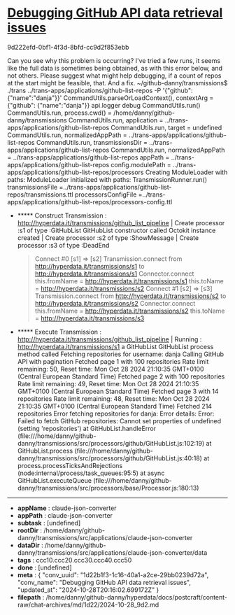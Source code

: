# [Debugging GitHub API data retrieval issues](https://claude.ai/chat/1d22b1f3-1c16-40a1-a2ce-29bb0239d72a)

9d222efd-0bf1-4f3d-8bfd-cc9d2f853ebb

Can you see why this problem is occurring? I've tried a few runs, it seems like the full data is sometimes being obtained, as with this error below, and not others. Please suggest what might help debugging, if a count of repos at the start might be feasible, that. And a fix.
~/github-danny/transmissions$ ./trans ../trans-apps/applications/github-list-repos -P '{"github": {"name":"danja"}}'
CommandUtils.parseOrLoadContext(), contextArg = {"github": {"name":"danja"}}
 api.logger debug
CommandUtils.run()
CommandUtils.run, process.cwd() = /home/danny/github-danny/transmissions
CommandUtils.run, application = ../trans-apps/applications/github-list-repos
CommandUtils.run, target = undefined
CommandUtils.run, normalizedAppPath = ../trans-apps/applications/github-list-repos
CommandUtils.run, transmissionsDir = ../trans-apps/applications/github-list-repos
CommandUtils.run,  normalizedAppPath = ../trans-apps/applications/github-list-repos
appPath = ../trans-apps/applications/github-list-repos
config.modulePath = ../trans-apps/applications/github-list-repos/processors
Creating ModuleLoader with paths:
ModuleLoader initialized with paths:
TransmissionRunner.run()
transmissionsFile =../trans-apps/applications/github-list-repos/transmissions.ttl
processorsConfigFile =../trans-apps/applications/github-list-repos/processors-config.ttl
+ ***** Construct Transmission :  <http://hyperdata.it/transmissions/github_list_pipeline>
| Create processor :s1 of type :GitHubList
GitHubList constructor called
Octokit instance created
| Create processor :s2 of type :ShowMessage
| Create processor :s3 of type :DeadEnd
  > Connect #0 [s1] => [s2]
Transmission.connect from http://hyperdata.it/transmissions/s1 to http://hyperdata.it/transmissions/s1
Connector.connect this.fromName = http://hyperdata.it/transmissions/s1 this.toName =  http://hyperdata.it/transmissions/s2
  > Connect #1 [s2] => [s3]
Transmission.connect from http://hyperdata.it/transmissions/s2 to http://hyperdata.it/transmissions/s2
Connector.connect this.fromName = http://hyperdata.it/transmissions/s2 this.toName =  http://hyperdata.it/transmissions/s3
+ ***** Execute Transmission :  <http://hyperdata.it/transmissions/github_list_pipeline>
| Running : http://hyperdata.it/transmissions/s1 a GitHubList
GitHubList process method called
Fetching repositories for username: danja
Calling GitHub API with pagination
Fetched page 1 with 100 repositories
Rate limit remaining: 50, Reset time: Mon Oct 28 2024 21:10:35 GMT+0100 (Central European Standard Time)
Fetched page 2 with 100 repositories
Rate limit remaining: 49, Reset time: Mon Oct 28 2024 21:10:35 GMT+0100 (Central European Standard Time)
Fetched page 3 with 14 repositories
Rate limit remaining: 48, Reset time: Mon Oct 28 2024 21:10:35 GMT+0100 (Central European Standard Time)
Fetched 214 repositories
Error fetching repositories for danja:
Error details:
Error: Failed to fetch GitHub repositories: Cannot set properties of undefined (setting 'repositories')
    at GitHubList.handleError (file:///home/danny/github-danny/transmissions/src/processors/github/GitHubList.js:102:19)
    at GitHubList.process (file:///home/danny/github-danny/transmissions/src/processors/github/GitHubList.js:40:18)
    at process.processTicksAndRejections (node:internal/process/task_queues:95:5)
    at async GitHubList.executeQueue (file:///home/danny/github-danny/transmissions/src/processors/base/Processor.js:180:13)

---

* **appName** : claude-json-converter
* **appPath** : claude-json-converter
* **subtask** : [undefined]
* **rootDir** : /home/danny/github-danny/transmissions/src/applications/claude-json-converter
* **dataDir** : /home/danny/github-danny/transmissions/src/applications/claude-json-converter/data
* **tags** : ccc10.ccc20.ccc30.ccc40.ccc50
* **done** : [undefined]
* **meta** : {
  "conv_uuid": "1d22b1f3-1c16-40a1-a2ce-29bb0239d72a",
  "conv_name": "Debugging GitHub API data retrieval issues",
  "updated_at": "2024-10-28T20:16:02.699172Z"
}
* **filepath** : /home/danny/github-danny/hyperdata/docs/postcraft/content-raw/chat-archives/md/1d22/2024-10-28_9d2.md